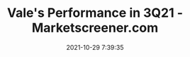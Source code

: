 ---
"title": "Vale's Performance in 3Q21 - Marketscreener.com"
"date": "2021-10-29 7:39:35"
"feed_name": "GOOGLENEWSMINING"
"feed_website": "https://news.google.com/search?q=mining%2Bincident&hl=en-US&gl=US&ceid=US:en"
"feed_rss": "https://news.google.com/rss/search?q=mining%2Bincident&hl=en-US&gl=US&ceid=US:en"
"link": "https://www.marketscreener.com/quote/stock/VALE-S-A-9970050/news/Vale-s-Performance-in-3Q21-36826285/"
"source": "{'href': 'https://www.marketscreener.com', 'title': 'Marketscreener.com'}"
"file": "_posts/2021-1-1-a0eb713874279c5976a4086ed900216fafa8a420.md"
"accident": "0"
"drilling": "0"
"dead": "0"
"injured": "0"
"arrested": "0"
"place": "unknown place"
"where": "unknown site"
"causes": "unknown"
"place_uri": "unknown place"
---